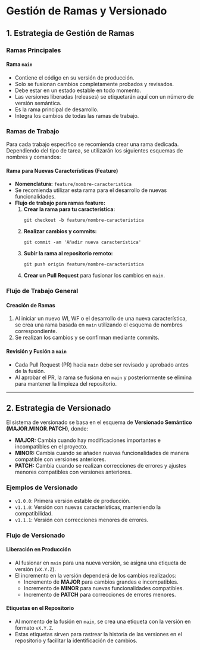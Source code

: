 # Gestión de Ramas y Versionado

## 1. Estrategia de Gestión de Ramas

### Ramas Principales

#### Rama `main`
- Contiene el código en su versión de producción.
- Solo se fusionan cambios completamente probados y revisados.
- Debe estar en un estado estable en todo momento.
- Las versiones liberadas (releases) se etiquetarán aquí con un número de versión semántica.
- Es la rama principal de desarrollo.
- Integra los cambios de todas las ramas de trabajo.

### Ramas de Trabajo

Para cada trabajo específico se recomienda crear una rama dedicada. Dependiendo del tipo de tarea, se utilizarán los siguientes esquemas de nombres y comandos:

#### Rama para Nuevas Características (Feature)
- **Nomenclatura:** `feature/nombre-caracteristica`
- Se recomienda utilizar esta rama para el desarrollo de nuevas funcionalidades.
- **Flujo de trabajo para ramas feature:**
  1. **Crear la rama para tu característica:**
     ```
     git checkout -b feature/nombre-caracteristica
     ```
  2. **Realizar cambios y commits:**
     ```
     git commit -am 'Añadir nueva característica'
     ```
  3. **Subir la rama al repositorio remoto:**
     ```
     git push origin feature/nombre-caracteristica
     ```
  4. **Crear un Pull Request** para fusionar los cambios en `main`.

### Flujo de Trabajo General

#### Creación de Ramas
1. Al iniciar un nuevo WI, WF o el desarrollo de una nueva característica, se crea una rama basada en `main` utilizando el esquema de nombres correspondiente.
2. Se realizan los cambios y se confirman mediante commits.

#### Revisión y Fusión a `main`
- Cada Pull Request (PR) hacia `main` debe ser revisado y aprobado antes de la fusión.
- Al aprobar el PR, la rama se fusiona en `main` y posteriormente se elimina para mantener la limpieza del repositorio.

---

## 2. Estrategia de Versionado

El sistema de versionado se basa en el esquema de **Versionado Semántico (MAJOR.MINOR.PATCH)**, donde:

- **MAJOR:** Cambia cuando hay modificaciones importantes e incompatibles en el proyecto.
- **MINOR:** Cambia cuando se añaden nuevas funcionalidades de manera compatible con versiones anteriores.
- **PATCH:** Cambia cuando se realizan correcciones de errores y ajustes menores compatibles con versiones anteriores.

### Ejemplos de Versionado
- `v1.0.0`: Primera versión estable de producción.
- `v1.1.0`: Versión con nuevas características, manteniendo la compatibilidad.
- `v1.1.1`: Versión con correcciones menores de errores.

### Flujo de Versionado

#### Liberación en Producción
- Al fusionar en `main` para una nueva versión, se asigna una etiqueta de versión (`vX.Y.Z`).
- El incremento en la versión dependerá de los cambios realizados:
  - Incremento de **MAJOR** para cambios grandes e incompatibles.
  - Incremento de **MINOR** para nuevas funcionalidades compatibles.
  - Incremento de **PATCH** para correcciones de errores menores.

#### Etiquetas en el Repositorio
- Al momento de la fusión en `main`, se crea una etiqueta con la versión en formato `vX.Y.Z`.
- Estas etiquetas sirven para rastrear la historia de las versiones en el repositorio y facilitar la identificación de cambios.

